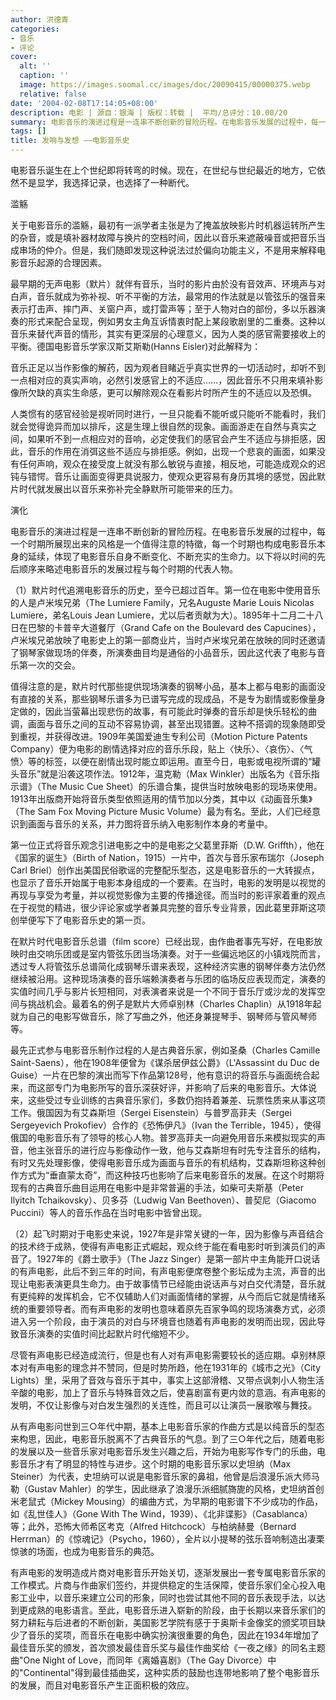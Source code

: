 ```yaml
---
author: 洪德青
categories:
- 音乐
- 评论
cover:
  alt: ''
  caption: ''
  image: https://images.soomal.cc/images/doc/20090415/00000375.webp
  relative: false
date: '2004-02-08T17:14:05+08:00'
description: 电影 | 源自：银海 | 版权：转载 |  平均/总评分：10.00/20
summary: 电影音乐的演进过程是一连串不断创新的冒险历程。在电影音乐发展的过程中，每一个时期所展现出来的风格是一个值得注意的特徵，每一个时期也构成电影音乐本身的延续，体现了电影音乐自身不断变化、不断充实的生命力。以下将以时间的先后顺序来略述电影音乐的发展过程与每个时期的代表人物。
tags: []
title: 发响与发想 ――电影音乐史
---
```


电影音乐诞生在上个世纪即将转弯的时候。现在，在世纪与世纪最近的地方，它依然不是显学，我选择记录，也选择了一种断代。



滥觞



关于电影音乐的滥觞，最初有一派学者主张是为了掩盖放映影片时机器运转所产生的杂音，或是填补器材故障与换片的空档时间，因此以音乐来遮蔽噪音或把音乐当成串场的仲介。但是，我们随即发现这种说法过於偏向功能主义，不是用来解释电影音乐起源的合理因素。



最早期的无声电影（默片）就伴有音乐，当时的影片由於没有音效声、环境声与对白声，音乐就成为弥补视、听不平衡的方法，最常用的作法就是以管弦乐的强音来表示打击声、摔门声、关窗户声，或打雷声等；至于人物对白的部份，多以乐器演奏的形式来配合呈现，例如男女主角互诉情衷时配上某段歌剧里的二重奏。这种以音乐来替代声音的情形，其实有更深层的心理意义，因为人类的感官需要接收上的平衡。德国电影音乐学家汉斯艾斯勒(Hanns Eisler)对此解释为：



音乐正足以当作影像的解药，因为观者目睹近乎真实世界的一切活动时，却听不到一点相对应的真实声响，必然引发感官上的不适应……，因此音乐不只用来填补影像所欠缺的真实生命感，更可以解除观众在看影片时所产生的不适应以及恐惧。



人类惯有的感官经验是视听同时进行，一旦只能看不能听或只能听不能看时，我们就会觉得诡异而加以排斥，这是生理上很自然的现象。画面游走在自然与真实之间，如果听不到一点相应对的音响，必定使我们的感官会产生不适应与排拒感，因此，音乐的作用在消弭这些不适应与排拒感。例如，出现一个悲哀的画面，如果没有任何声响，观众在接受度上就没有那么敏锐与直接，相反地，可能造成观众的迟钝与错愕。音乐让画面变得更具说服力，使观众更容易有身历其境的感觉，因此默片时代就发展出以音乐来弥补完全静默所可能带来的压力。



演化





电影音乐的演进过程是一连串不断创新的冒险历程。在电影音乐发展的过程中，每一个时期所展现出来的风格是一个值得注意的特徵，每一个时期也构成电影音乐本身的延续，体现了电影音乐自身不断变化、不断充实的生命力。以下将以时间的先后顺序来略述电影音乐的发展过程与每个时期的代表人物。



（1）默片时代追溯电影音乐的历史，至今已超过百年。第一位在电影中使用音乐的人是卢米埃兄弟（The Lumiere Family，兄名Auguste Marie Louis Nicolas Lumiere，弟名Louis Jean Lumiere，尤以后者贡献为大）。1895年十二月二十八日在巴黎的卡普辛大道餐厅（Grand Cafe on the Boulevard des Capucines），卢米埃兄弟放映了电影史上的第一部商业片，当时卢米埃兄弟在放映的同时还邀请了钢琴家做现场的伴奏，所演奏曲目均是通俗的小品音乐，因此这代表了电影与音乐第一次的交会。



值得注意的是，默片时代那些提供现场演奏的钢琴小品，基本上都与电影的画面没有直接的关系，那些钢琴乐谱多为已谱写完成的现成品，不是专为剧情或影像量身定做的，因此当萤幕出现悲伤的故事，有可能此时弹奏的音乐却是快乐轻松的曲调，画面与音乐之间的互动不容易协调，甚至出现错置。这种不搭调的现象随即受到重视，并获得改进。1909年美国爱迪生专利公司（Motion Picture Patents Company）便为电影的剧情选择对应的音乐乐段，贴上〈快乐〉、〈哀伤〉、〈气愤〉等的标签，以便在剧情出现时能立即运用。直至今日，电影或电视所谓的“罐头音乐”就是沿袭这项作法。1912年，温克勒（Max Winkler）出版名为《音乐指示谱》（The Music Cue Sheet）的乐谱合集，提供当时放映电影的现场来使用。1913年出版商开始将音乐类型依照适用的情节加以分类，其中以《动画音乐集》（The Sam Fox Moving Picture Music Volume）最为有名。至此，人们已经意识到画面与音乐的关系，并力图将音乐纳入电影制作本身的考量中。



第一位正式将音乐观念引进电影之中的是电影之父葛里菲斯（D.W. Griffth），他在《国家的诞生》（Birth of Nation，1915）一片中，首次与音乐家布瑞尔（Joseph Carl Briel）创作出美国民俗歌谣的完整配乐型态，这是电影音乐的一大转捩点，也显示了音乐开始属于电影本身组成的一个要素。在当时，电影的发明是以视觉的再现与享受为考量，并以视觉影像为主要的传播途径。而当时的影评家着重的观点在于视觉的精进，很少评论家或学者兼具完整的音乐专业背景，因此葛里菲斯这项创举便写下了电影音乐史的第一页。



在默片时代电影音乐总谱（film score）已经出现，由作曲者事先写好，在电影放映时由交响乐团或是室内管弦乐团当场演奏。对于一些偏远地区的小镇戏院而言，透过专人将管弦乐总谱简化成钢琴乐谱来表现，这种经济实惠的钢琴伴奏方法仍然继续被沿用。这种现场演奏的音乐端赖演奏者与乐团的临场反应表现而定，演奏的实值时间几乎与影片长短相同，对表演者来说是一个不同于音乐厅或沙龙的发挥空间与挑战机会。最着名的例子是默片大师卓别林（Charles Chaplin）从1918年起就为自己的电影写做音乐，除了写曲之外，他还身兼提琴手、钢琴师与管风琴师等。



最先正式参与电影音乐制作过程的人是古典音乐家，例如圣桑（Charles Camille Saint-Saens），他在1908年便曾为《谋杀居伊兹公爵》（L'Assassint du Duc de Guise）一片在巴黎的演出而写下作品第128号，他有意识的将音乐与画面统合起来，而这部专门为电影所写的音乐深获好评，并影响了后来的电影音乐。大体说来，这些受过专业训练的古典音乐家们，多数仍抱持着兼差、玩票性质来从事这项工作。俄国因为有艾森斯坦（Sergei Eisenstein）与普罗高菲夫（Sergei Sergeyevich Prokofiev）合作的《恐怖伊凡》（Ivan the Terrible，1945），使得俄国的电影音乐有了领导的核心人物。普罗高菲夫一向避免用音乐来模拟现实的声音，他主张音乐的进行应与影像动作一致，他与艾森斯坦有时先专注音乐的结构，有时又先处理影像，使得电影音乐成为画面与音乐的有机结构，艾森斯坦称这种创作方式为“垂直蒙太奇”，而这种技巧也影响了后来电影音乐的发展。在这个时期将现有的古典音乐曲目运用在电影中是非常普遍的手法，如柴可夫斯基（Peter Ilyitch Tchaikovsky）、贝多芬（Ludwig Van Beethoven）、普契尼（Giacomo Puccini）等人的音乐作品在当时电影中皆曾出现。



（2）起飞时期对于电影史来说，1927年是非常关键的一年，因为影像与声音结合的技术终于成熟，使得有声电影正式崛起，观众终于能在看电影时听到演员们的声音了。1927年的《爵士歌手》（The Jazz Singer）是第一部片中主角能开口说话的有声电影，此后不到三年的时间，有声电影便席卷整个影坛成为主流，声音的出现让电影表演更具生命力。由于故事情节已经能由说话声与对白交代清楚，音乐就有更纯粹的发挥机会，它不仅辅助人们对画面情绪的掌握，从今而后它就是情绪系统的重要领导者。而有声电影的发明也意味着原先百家争鸣的现场演奏方式，必须进入另一个阶段，由于演员的对白与环境音也随着有声电影的发明而出现，因此导致音乐演奏的实值时间比起默片时代缩短不少。



尽管有声电影已经造成流行，但是也有人对有声电影需要较长的适应期。卓别林原本对有声电影的理念并不赞同，但是时势所趋，他在1931年的《城市之光》（City Lights）里，采用了音效与音乐于其中，事实上这部滑稽、又带点讽刺小人物生活辛酸的电影，加上了音乐与特殊音效之后，使喜剧富有更内敛的意涵。有声电影的发明，不仅让影像与对白发生强烈的关连性，而且可以让演员一展歌喉与舞技。



从有声电影问世到三○年代中期，基本上电影音乐家的作曲方式是以纯音乐的型态来构思，因此，电影音乐脱离不了古典音乐的气息。到了三○年代之后，随着电影的发展以及一些音乐家对电影音乐发生兴趣之后，开始为电影写作专门的乐曲，电影音乐才有了明显的特性与进步。这个时期的电影音乐家以史坦纳（Max Steiner）为代表，史坦纳可以说是电影音乐家的鼻祖，他曾是后浪漫乐派大师马勒（Gustav Mahler）的学生，因此继承了浪漫乐派细腻旖旎的风格，史坦纳首创米老鼠式（Mickey Mousing）的编曲方式，为早期的电影谱下不少成功的作品，如《乱世佳人》（Gone With The Wind，1939）、《北非谍影》（Casablanca）等；此外，恐怖大师希区考克（Alfred Hitchcock）与柏纳赫曼（Bernard Herrman）的《惊魂记》（Psycho，1960），全片以小提琴的弦乐音响制造出凄栗惊骇的场面，也成为电影音乐的典范。



有声电影的发明造成片商对电影音乐开始关切，逐渐发展出一套专属电影音乐家的工作模式。片商与作曲家们签约，并提供稳定的生活保障，使音乐家们全心投入电影工业中，以音乐来建立公司的形象，同时也尝试其他不同的音乐表现手法，以达到更成熟的电影语言。至此，电影音乐进入崭新的阶段，由于长期以来音乐家们的努力耕耘与后进者的不断创新，美国影艺学院有感于于奥斯卡金像奖的颁奖项目缺少了音乐的奖项，而音乐在电影中确实扮演很重要的角色，因此在1934年增加了最佳音乐奖的颁发，首次颁发最佳音乐奖与最佳作曲奖给《一夜之缘》的同名主题曲"One Night of Love，而同年《离婚喜剧》（The Gay Divorce）中的"Continental"得到最佳插曲奖，这种实质的鼓励也连带地影响了整个电影音乐的发展，而且对电影音乐产生正面积极的效应。